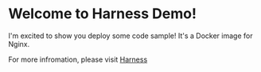 # Welcome to Harness Demo! 

I'm excited to show you deploy some code sample! It's a Docker image for Nginx.  

For more infromation, please visit [Harness](http://harness.io/)

